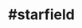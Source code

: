 ---
title                : "#starfield"
layout               : timeline
permalink            : "/tag/starfield"
tags : 
- "#starfield"
---